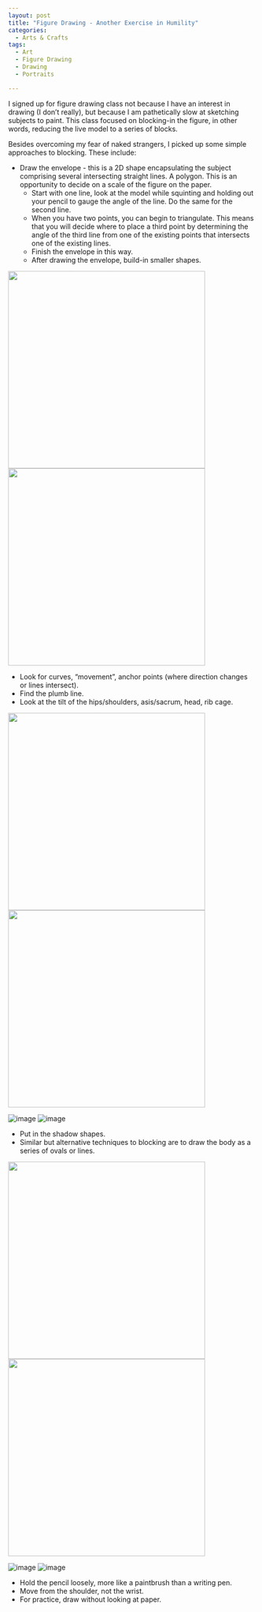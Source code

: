 ```yaml
---
layout: post
title: "Figure Drawing - Another Exercise in Humility"
categories:
  - Arts & Crafts
tags:
  - Art
  - Figure Drawing
  - Drawing
  - Portraits

---
```


I signed up for figure drawing class not because I have an interest in drawing (I don’t really), but because I am pathetically slow at sketching subjects to paint.  This class focused on blocking-in the figure, in other words, reducing the live model to a series of blocks.   

Besides overcoming my fear of naked strangers, I picked up some simple approaches to blocking.  These include:

* Draw the envelope - this is a 2D shape encapsulating the subject comprising several intersecting straight lines.  A polygon.  This is an opportunity to decide on a scale of the figure on the paper.
  * Start with one line, look at the model while squinting and holding out your pencil to gauge the angle of the line.  Do the same for the second line.  
  * When you have two points, you can begin to triangulate.  This means that you will decide where to place a third point by determining the angle of the third line from one of the existing points that intersects one of the existing lines.  
  * Finish the envelope in this way.
  * After drawing the envelope, build-in smaller shapes.

<img src="https://github.com/VoirDiary/VoirDiary/blob/main/assets/images/49A6BE77-CD70-41DE-95C2-482A4804E2C7.jpeg?raw=true" width="400">


<img src="https://github.com/VoirDiary/VoirDiary/blob/main/assets/images/D92D26DB-11B4-49C8-9F5E-569AF71D1210.jpeg?raw=true" width="400">


* Look for curves, “movement”, anchor points (where direction changes or lines intersect).
* Find the plumb line.
* Look at the tilt of the hips/shoulders, asis/sacrum, head, rib cage.

<img src="https://github.com/VoirDiary/VoirDiary/blob/main/assets/images/1555EB40-611C-4FA2-81EE-CAC204852816.jpeg?raw=true" width="400">

<img src="https://github.com/VoirDiary/VoirDiary/blob/main/assets/images/C5AFAC59-6673-428A-AE77-789FFD881D3B.jpeg?raw=true" width="400">

![image](/assets/images/1555EB40-611C-4FA2-81EE-CAC204852816.jpeg)
![image](/assets/images/C5AFAC59-6673-428A-AE77-789FFD881D3B.jpeg)
* Put in the shadow shapes.
* Similar but alternative techniques to blocking are to draw the body as a series of ovals or lines.  

<img src="https://github.com/VoirDiary/VoirDiary/blob/main/assets/images/D92D26DB-11B4-49C8-9F5E-569AF71D1210.jpeg?raw=true" width="400">

<img src="https://github.com/VoirDiary/VoirDiary/blob/main/assets/images/D92D26DB-11B4-49C8-9F5E-569AF71D1210.jpeg?raw=true" width="400">

![image](/assets/images/0018316E-9553-4373-BE9A-6820AD4818FE.jpeg)
![image](/assets/images/C5061625-6BF5-4B8A-B220-E88DBB10EFB0.jpeg)

* Hold the pencil loosely, more like a paintbrush than a writing pen.
* Move from the shoulder, not the wrist.
* For practice, draw without looking at paper.



